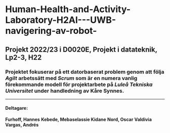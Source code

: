 # Human-Health-and-Activity-Laboratory-H2Al---UWB-navigering-av-robot-

## Projekt 2022/23 i D0020E, Projekt i datateknik, Lp2-3, H22 ##

### Projektet fokuserar på ett datorbaserat problem genom att följa *Agilt* arbetssätt med *Scrum* som är en numera vanlig förekommande modell för projektarbete på *Luleå Tekniska Universitet* under handledning av **Kåre Synnes**.
------------------

#### Deltagare: 

**Furhoff, Hannes** 
**Kebede, Mebaselassie Kidane** 
**Nord, Oscar**
**Valdivia Vargas, Andrés**
